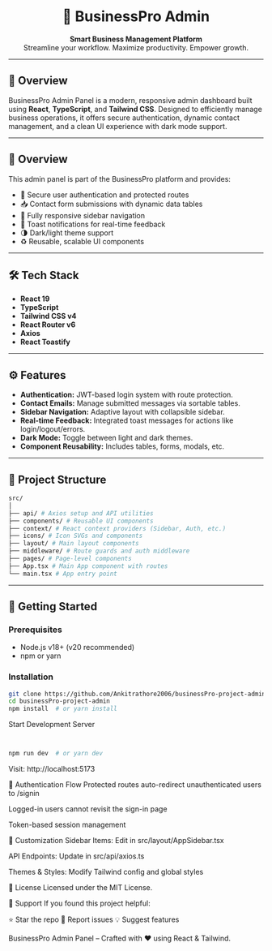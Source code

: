 <h1 align="center">🚀 BusinessPro Admin</h1>
<p align="center">
  <b>Smart Business Management Platform</b><br>
  Streamline your workflow. Maximize productivity. Empower growth.
</p>

---

## 🧠 Overview

BusinessPro Admin Panel is a modern, responsive admin dashboard built using **React**, **TypeScript**, and **Tailwind CSS**. Designed to efficiently manage business operations, it offers secure authentication, dynamic contact management, and a clean UI experience with dark mode support.

---

## 🚀 Overview

This admin panel is part of the BusinessPro platform and provides:

- 🔐 Secure user authentication and protected routes
- 📥 Contact form submissions with dynamic data tables
- 📱 Fully responsive sidebar navigation
- 🔔 Toast notifications for real-time feedback
- 🌗 Dark/light theme support
- ♻️ Reusable, scalable UI components

---

## 🛠️ Tech Stack

- **React 19**
- **TypeScript**
- **Tailwind CSS v4**
- **React Router v6**
- **Axios**
- **React Toastify**

---

## ⚙️ Features

- **Authentication:** JWT-based login system with route protection.
- **Contact Emails:** Manage submitted messages via sortable tables.
- **Sidebar Navigation:** Adaptive layout with collapsible sidebar.
- **Real-time Feedback:** Integrated toast messages for actions like login/logout/errors.
- **Dark Mode:** Toggle between light and dark themes.
- **Component Reusability:** Includes tables, forms, modals, etc.

---

## 📂 Project Structure

```bash
src/
│
├── api/ # Axios setup and API utilities
├── components/ # Reusable UI components
├── context/ # React context providers (Sidebar, Auth, etc.)
├── icons/ # Icon SVGs and components
├── layout/ # Main layout components
├── middleware/ # Route guards and auth middleware
├── pages/ # Page-level components
├── App.tsx # Main App component with routes
└── main.tsx # App entry point
```

---

## 🚧 Getting Started

### Prerequisites

- Node.js v18+ (v20 recommended)
- npm or yarn

### Installation

```bash
git clone https://github.com/Ankitrathore2006/businessPro-project-admin.git
cd businessPro-project-admin
npm install  # or yarn install
```
Start Development Server
```bash


npm run dev  # or yarn dev
```
Visit: http://localhost:5173

🔐 Authentication Flow
Protected routes auto-redirect unauthenticated users to /signin

Logged-in users cannot revisit the sign-in page

Token-based session management

🧩 Customization
Sidebar Items: Edit in src/layout/AppSidebar.tsx

API Endpoints: Update in src/api/axios.ts

Themes & Styles: Modify Tailwind config and global styles

📄 License
Licensed under the MIT License.

💬 Support
If you found this project helpful:

⭐ Star the repo
🐛 Report issues
💡 Suggest features

BusinessPro Admin Panel – Crafted with ❤️ using React & Tailwind.


